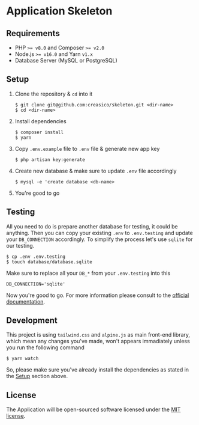# Application Skeleton

## Requirements

- PHP `>= v8.0` and Composer `>= v2.0`
- Node.js `>= v16.0` and Yarn `v1.x`
- Database Server (MySQL or PostgreSQL)

## Setup

1. Clone the repository & `cd` into it
   ```shell
   $ git clone git@github.com:creasico/skeleton.git <dir-name>
   $ cd <dir-name>
   ```
2. Install dependencies
   ```shell
   $ composer install
   $ yarn
   ```
3. Copy `.env.example` file to `.env` file & generate new app key
   ```shell
   $ php artisan key:generate
   ```
4. Create new database & make sure to update `.env` file accordingly
   ```shell
   $ mysql -e 'create database <db-name>
   ```
5. You're good to go

## Testing

All you need to do is prepare another database for testing, it could be anything. Then you can copy your existing `.env` to `.env.testing` and update your `DB_CONNECTION` accordingly. To simplify the process let's use `sqlite` for our testing.

```shell
$ cp .env .env.testing
$ touch database/database.sqlite
```

Make sure to replace all your `DB_*` from your `.env.testing` into this

```shell
DB_CONNECTION='sqlite'
```

Now you're good to go. For more information please consult to the [official documentation](https://laravel.com/docs/9.x/testing#environment).

## Development

This project is using `tailwind.css` and `alpine.js` as main front-end library, which mean any changes you've made, won't appears immadiately unless you run the following command
```shell
$ yarn watch
```

So, please make sure you've already install the dependencies as stated in the [Setup](#setup) section above.

## License

The Application will be open-sourced software licensed under the [MIT license](https://opensource.org/licenses/MIT).
